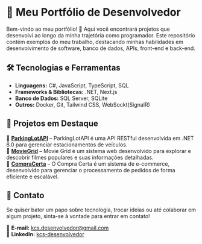 # 🚀 Meu Portfólio de Desenvolvedor

Bem-vindo ao meu portfólio! 👋 Aqui você encontrará projetos que desenvolvi ao longo da minha trajetória como programador. Este repositório contém exemplos do meu trabalho, destacando minhas habilidades em desenvolvimento de software, banco de dados, APIs, front-end e back-end.

## 🛠️ Tecnologias e Ferramentas  
- **Linguagens:** C#, JavaScript, TypeScript, SQL  
- **Frameworks & Bibliotecas:** .NET, Next.js
- **Banco de Dados:** SQL Server, SQLite 
- **Outros:** Docker, Git, Tailwind CSS, WebSockt(SignalR)

## 📂 Projetos em Destaque  
🔹 **[ParkingLotAPI](https://github.com/kcsdesenvolvedor/ParkingLotAPI)** – ParkingLotAPI é uma API RESTful desenvolvida em .NET 8.0 para gerenciar estacionamentos de veículos.<br/>
🔹 **[MovieGrid](https://github.com/kcsdesenvolvedor/Movie-Grid)** – Movie Grid é um sistema web desenvolvido para explorar e descobrir filmes populares e suas informações detalhadas.<br/>
🔹 **[CompraCerta](https://github.com/kcsdesenvolvedor/compra-certa)** – O Compra Certa é um sistema de e-commerce, desenvolvido para gerenciar o processamento de pedidos de forma eficiente e escalável.<br/>

## 📩 Contato  
Se quiser bater um papo sobre tecnologia, trocar ideias ou até colaborar em algum projeto, sinta-se à vontade para entrar em contato!  

📧 **E-mail:** [kcs.desenvolvedor@gmail.com](kcs.desenvolvedor@gmail.com)<br/>
💼 **LinkedIn:** [kcs-desenvolvedor](https://www.linkedin.com/in/kcs-desenvolvedor/) 
